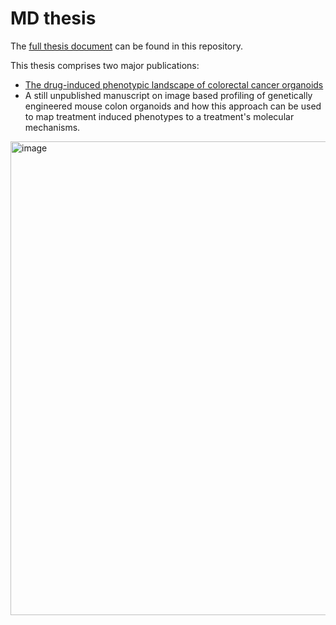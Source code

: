 # MD thesis

The [full thesis document](https://github.com/NiklasTR/thesis/blob/c50bf8ff878b9b631f0ad839ff9e27ab1025b5eb/printed/Rindtorff_Niklas_11_04_1995_Dissertation.pdf) can be found in this repository.

This thesis comprises two major publications:
* [The drug-induced phenotypic landscape of colorectal cancer organoids](https://www.nature.com/articles/s41467-022-30722-9)
* A still unpublished manuscript on image based profiling of genetically engineered mouse colon organoids and how this approach can be used to map treatment induced phenotypes to a treatment's molecular mechanisms.

<img width="758" alt="image" src="https://github.com/user-attachments/assets/bf94e07b-51fd-4a1d-ad17-90d07c0ce2ba" />
